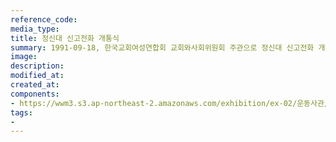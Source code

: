 ```yaml
---
reference_code:
media_type:
title: 정신대 신고전화 개통식
summary: 1991-09-18, 한국교회여성연합회 교회와사회위원회 주관으로 정신대 신고전화 개통식을 가졌고 국내에서 최초로 일본군성노예제 피해사실을 공개증언한 김학순이 참석했다.
image:
description: 
modified_at:
created_at:
components:
- https://wwm3.s3.ap-northeast-2.amazonaws.com/exhibition/ex-02/운동사관/침묵을깨트리다/1991.9.18+정신대+신고전화+개통.jpg
tags:
-
---
```

